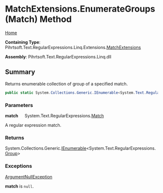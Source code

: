 # MatchExtensions\.EnumerateGroups\(Match\) Method

[Home](../../../../../../../README.md)

**Containing Type**: Pihrtsoft\.Text\.RegularExpressions\.Linq\.Extensions\.[MatchExtensions](../README.md)

**Assembly**: Pihrtsoft\.Text\.RegularExpressions\.Linq\.dll

## Summary

Returns enumerable collection of group of a specified match\.

```csharp
public static System.Collections.Generic.IEnumerable<System.Text.RegularExpressions.Group> EnumerateGroups(this System.Text.RegularExpressions.Match match)
```

### Parameters

**match** &emsp; System\.Text\.RegularExpressions\.[Match](https://docs.microsoft.com/en-us/dotnet/api/system.text.regularexpressions.match)

A regular expression match\.

### Returns

System\.Collections\.Generic\.[IEnumerable](https://docs.microsoft.com/en-us/dotnet/api/system.collections.generic.ienumerable-1)\<System\.Text\.RegularExpressions\.[Group](https://docs.microsoft.com/en-us/dotnet/api/system.text.regularexpressions.group)>

### Exceptions

[ArgumentNullException](https://docs.microsoft.com/en-us/dotnet/api/system.argumentnullexception)

**match** is `null`\.

